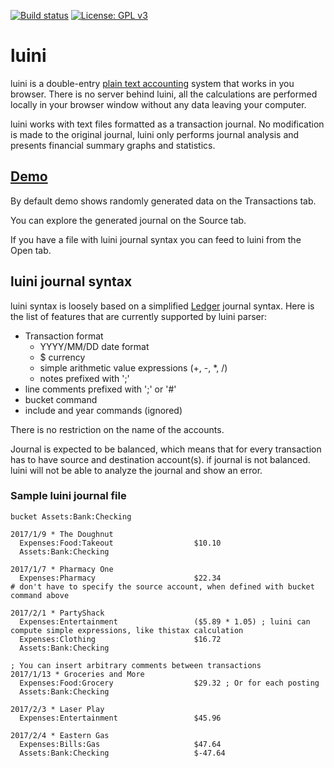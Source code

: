 [![Build status](https://travis-ci.org/abtechbit/luini.svg?branch=master)](https://travis-ci.org/abtechbit/luini)
[![License: GPL v3](https://img.shields.io/badge/License-GPL%20v3-blue.svg)](https://www.gnu.org/licenses/gpl-3.0)

# luini

luini is a double-entry [plain text accounting](http://plaintextaccounting.org/) system that works in you browser. 
There is no server behind luini, all the calculations are performed locally in your browser window without any data 
leaving your computer. 

luini works with text files formatted as a transaction journal. No modification is made to the original journal, luini 
only performs journal analysis and presents financial summary graphs and statistics.

## [Demo](https://abtechbit.github.io/)
By default demo shows randomly generated data on the Transactions tab. 

You can explore the generated journal on the Source tab.

If you have a file with luini journal syntax you can feed to luini from the Open tab. 

## luini journal syntax

luini syntax is loosely based on a simplified [Ledger](http://ledger-cli.org) journal syntax. Here is the list of
features that are currently supported by luini parser:

- Transaction format
  - YYYY/MM/DD date format
  - $ currency
  - simple arithmetic value expressions (+, -, *, /)
  - notes prefixed with ';'
- line comments prefixed with ';' or '#'
- bucket command
- include and year commands (ignored)

There is no restriction on the name of the accounts. 

Journal is expected to be balanced, which means that for every transaction has to have source and destination account(s). 
if journal is not balanced. luini will not be able to analyze the journal and show an error.

### Sample luini journal file


```` 
bucket Assets:Bank:Checking 

2017/1/9 * The Doughnut
  Expenses:Food:Takeout                  $10.10
  Assets:Bank:Checking 

2017/1/7 * Pharmacy One
  Expenses:Pharmacy                      $22.34
# don't have to specify the source account, when defined with bucket command above  

2017/2/1 * PartyShack
  Expenses:Entertainment                 ($5.89 * 1.05) ; luini can compute simple expressions, like thistax calculation 
  Expenses:Clothing                      $16.72
  Assets:Bank:Checking 

; You can insert arbitrary comments between transactions
2017/1/13 * Groceries and More
  Expenses:Food:Grocery                  $29.32 ; Or for each posting
  Assets:Bank:Checking 

2017/2/3 * Laser Play
  Expenses:Entertainment                 $45.96

2017/2/4 * Eastern Gas
  Expenses:Bills:Gas                     $47.64
  Assets:Bank:Checking                   $-47.64 

````

